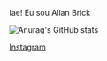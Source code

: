 Iae! Eu sou Allan Brick

![Anurag's GitHub stats](https://github-readme-stats.vercel.app/api?username=Allan-Brick&show_icons=true&theme=dark)


<a href = 'https://www.instagram.com/allanbrick_013/'> Instagram </a>


